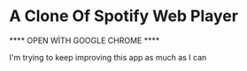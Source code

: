 ﻿# A Clone Of Spotify Web Player

**** OPEN WİTH GOOGLE CHROME ****

I'm trying to keep improving this app as much as I can
